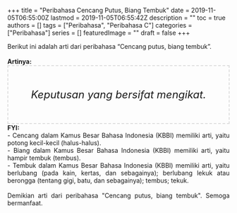 +++
title = "Peribahasa Cencang Putus, Biang Tembuk"
date = 2019-11-05T06:55:00Z
lastmod = 2019-11-05T06:55:42Z
description = ""
toc = true
authors = []
tags = ["Peribahasa", "Peribahasa C"]
categories = ["Peribahasa"]
series = []
featuredImage = ""
draft = false
+++

<div dir="ltr" style="text-align: left;" trbidi="on"><div style="text-align: justify;">Berikut ini adalah arti dari peribahasa “Cencang putus, biang tembuk”.</div><br /><div style="text-align: justify;"><b>Artinya:</b></div><div style="border: 2px dashed #ddd; font-size: 24px; height: auto; margin: 0 auto; padding: 50px; text-align: center; width: auto;"><i>Keputusan yang bersifat mengikat.</i></div><div style="text-align: justify;"><b>FYI:</b><br />- Cencang dalam Kamus Besar Bahasa Indonesia (KBBI) memiliki arti, yaitu potong kecil-kecil (halus-halus).<br />- Biang dalam Kamus Besar Bahasa Indonesia (KBBI) memiliki arti, yaitu hampir tembuk (tembus).<br />- Tembuk dalam Kamus Besar Bahasa Indonesia (KBBI) memiliki arti, yaitu berlubang (pada kain, kertas, dan sebagainya); berlubang lekuk atau berongga (tentang gigi, batu, dan sebagainya); tembus; tekuk.<br /><br /></div><div style="text-align: justify;">Demikian arti dari peribahasa "Cencang putus, biang tembuk". Semoga bermanfaat.</div></div>
